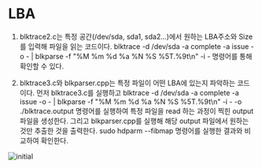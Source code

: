 # LBA

1. blktrace2.c는 특정 공간(/dev/sda, sda1, sda2...)에서 원하는 LBA주소와 Size를 입력해 파일을 읽는 코드이다.
   blktrace -d /dev/sda -a complete -a issue -o - | blkparse -f "%M %m %d %a %N %S %5T.%9t\n" -i -
   명령어를 통해 확인할 수 있다.

2. blktrace3.c와 blkparser.cpp는 특정 파일이 어떤 LBA에 있는지 파악하는 코드이다. 먼저 blktrace3.c를 실행하고 blktrace -d /dev/sda -a      complete -a issue -o - | blkparse -f "%M %m %d %a %N %S %5T.%9t\n" -i - -o ./blktrace.output 명령어를 실행하여 특정 파일을 read    하는 과정이 찍힌 output 파일을 생성한다. 그리고 blkparser.cpp를 실행해 해당 output 파일에서 원하는 것만 추출한 것을 출력한다.
   sudo hdparm --fibmap 명령어를 실행한 결과와 비교하여 확인한다.
 
![initial](https://user-images.githubusercontent.com/43363576/75087525-ceb16e00-5584-11ea-8e4f-97022db7dea9.png)
